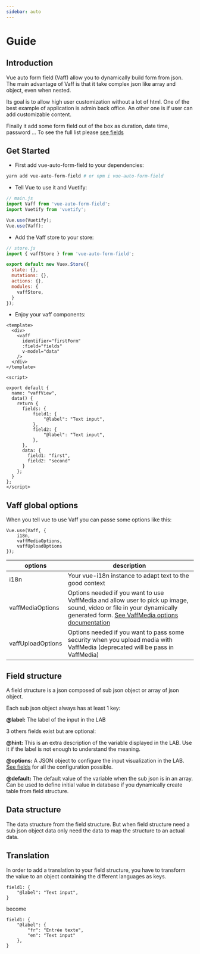 ```yaml
---
sidebar: auto
---
```


# Guide

## Introduction

Vue auto form field (Vaff) allow you to dynamically build form from json. The main advantage of Vaff is that it take complex json like array and object, even when nested.

Its goal is to allow high user customization without a lot of html. One of the best example of application is admin back office. An other one is if user can add customizable content.

Finally it add some form field out of the box as duration, date time, password ... To see the full list please [see fields](/fields/)

## Get Started

- First add vue-auto-form-field to your dependencies:
```bash
yarn add vue-auto-form-field # or npm i vue-auto-form-field
```

- Tell Vue to use it and Vuetify:
```js
// main.js
import Vaff from 'vue-auto-form-field';
import Vuetify from 'vuetify';

Vue.use(Vuetify);
Vue.use(Vaff);
```

- Add the Vaff store to your store:
```js
// store.js
import { vaffStore } from 'vue-auto-form-field';

export default new Vuex.Store({
  state: {},
  mutations: {},
  actions: {},
  modules: {
    vaffStore,
  }
});
```

- Enjoy your vaff components:
```vue
<template>
  <div>
    <vaff
      identifier="firstForm"
      :field="fields"
      v-model="data"
    />
  </div>
</template>

<script>

export default {
  name: "vaffView",
  data() {
    return {
      fields: {
	      field1: {
		      "@label": "Text input",
	      },
	      field2: {
		      "@label": "Text input",
	      },
      },
      data: {
        field1: "first",
        field2: "second"
      }
    };
  }
};
</script>
```

## Vaff global options

When you tell vue to use Vaff you can passe some options like this:
```
Vue.use(Vaff, {
    i18n,
    vaffMediaOptions,
    vaffUploadOptions
});
```

| options  |  description |
|---|---|
|  i18n |  Your vue-i18n instance to adapt text to the good context |
|  vaffMediaOptions |  Options needed if you want to use VaffMedia and allow user to pick up image, sound, video or file in your dynamically generated form. [See VaffMedia options documentation](/components/#media-components)    |   |   |   |
|  vaffUploadOptions |  Options needed if you want to pass some security when you upload media with VaffMedia (deprecated will be pass in VaffMedia) |

## Field structure

A field structure is a json composed of sub json object or array of json object.

Each sub json object always has at least 1 key:

**@label:** The label of the input in the LAB

3 others fields exist but are optional:

**@hint:** This is an extra description of the variable displayed in the LAB. Use it if the label is not enough to understand the meaning.

**@options:** A JSON object to configure the input visualization in the LAB. [See fields](/fields/) for all the configuration possible.

**@default:** The default value of the variable when the sub json is in an array. Can be used to define initial value in database if you dynamically create table from field structure.

## Data structure

The data structure from the field structure. But when field structure need a sub json object data only need the data to map the structure to an actual data.

## Translation

In order to add a translation to your field structure, you have to transform the value to an object containing the different languages as keys.

```
field1: {
    "@label": "Text input",
}
```

become

```
field1: {
    "@label": {
        "fr": "Entrée texte",
        "en": "Text input"
    },
}
```

